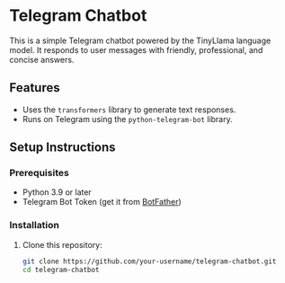 # Telegram Chatbot

This is a simple Telegram chatbot powered by the TinyLlama language model. It responds to user messages with friendly, professional, and concise answers.

## Features
- Uses the `transformers` library to generate text responses.
- Runs on Telegram using the `python-telegram-bot` library.

## Setup Instructions

### Prerequisites
- Python 3.9 or later
- Telegram Bot Token (get it from [BotFather](https://core.telegram.org/bots#botfather))

### Installation
1. Clone this repository:
   ```bash
   git clone https://github.com/your-username/telegram-chatbot.git
   cd telegram-chatbot
